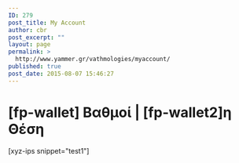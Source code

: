 ```yaml
---
ID: 279
post_title: My Account
author: cbr
post_excerpt: ""
layout: page
permalink: >
  http://www.yammer.gr/vathmologies/myaccount/
published: true
post_date: 2015-08-07 15:46:27
---
```

<h1 style="text-align: left;"><strong>[fp-wallet] Βαθμοί | </strong><strong>[fp-wallet2]η Θέση</strong></h1>
[xyz-ips snippet="test1"]
<h1></h1>